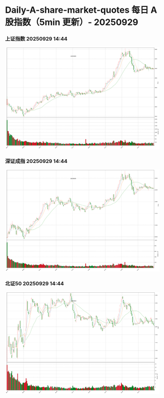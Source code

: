 
# Daily-A-share-market-quotes 每日 A 股指数（5min 更新）- 20250929

### 上证指数 20250929 14:44
![](./fig/2025/9/20250929-sh000001.png)

### 深证成指 20250929 14:44
![](./fig/2025/9/20250929-sz399001.png)

### 北证50 20250929 14:44
![](./fig/2025/9/20250929-bj899050.png)
